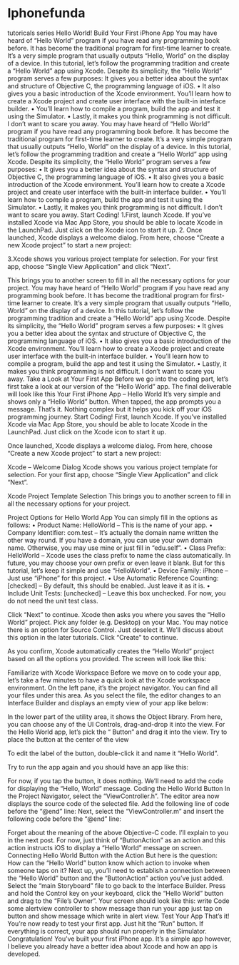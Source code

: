 # Iphonefunda
tutoricals series
Hello World! Build Your First iPhone App
You may have heard of “Hello World” program if you have read any programming book before. It has become the traditional program for first-time learner to create. It’s a very simple program that usually outputs “Hello, World” on the display of a device. In this tutorial, let’s follow the programming tradition and create a “Hello World” app using Xcode. Despite its simplicity, the “Hello World” program serves a few purposes:
It gives you a better idea about the syntax and structure of Objective C, the programming language of iOS.
	•	It also gives you a basic introduction of the Xcode environment. You’ll learn how to create a Xcode project and create user interface with the built-in interface builder.
	•	You’ll learn how to compile a program, build the app and test it using the Simulator.
	•	Lastly, it makes you think programming is not difficult. I don’t want to scare you away. 
You may have heard of “Hello World” program if you have read any programming book before. It has become the traditional program for first-time learner to create. It’s a very simple program that usually outputs “Hello, World” on the display of a device. In this tutorial, let’s follow the programming tradition and create a “Hello World” app using Xcode. Despite its simplicity, the “Hello World” program serves a few purposes:
	•	It gives you a better idea about the syntax and structure of Objective C, the programming language of iOS.
	•	It also gives you a basic introduction of the Xcode environment. You’ll learn how to create a Xcode project and create user interface with the built-in interface builder.
	•	You’ll learn how to compile a program, build the app and test it using the Simulator.
	•	Lastly, it makes you think programming is not difficult. I don’t want to scare you away. 
Start Coding!
1.First, launch Xcode. If you’ve installed Xcode via Mac App Store, you should be able to locate Xcode in the LaunchPad. Just click on the Xcode icon to start it up.
2. Once launched, Xcode displays a welcome dialog. From here, choose “Create a new Xcode project” to start a new project:

3.Xcode shows you various project template for selection. For your first app, choose “Single View Application” and click “Next”.

This brings you to another screen to fill in all the necessary options for your project.
You may have heard of “Hello World” program if you have read any programming book before. It has become the traditional program for first-time learner to create. It’s a very simple program that usually outputs “Hello, World” on the display of a device. In this tutorial, let’s follow the programming tradition and create a “Hello World” app using Xcode. Despite its simplicity, the “Hello World” program serves a few purposes:
	•	It gives you a better idea about the syntax and structure of Objective C, the programming language of iOS.
	•	It also gives you a basic introduction of the Xcode environment. You’ll learn how to create a Xcode project and create user interface with the built-in interface builder.
	•	You’ll learn how to compile a program, build the app and test it using the Simulator.
	•	Lastly, it makes you think programming is not difficult. I don’t want to scare you away. 
Take a Look at Your First App
Before we go into the coding part, let’s first take a look at our version of the “Hello World” app. The final deliverable will look like this
Your First iPhone App – Hello World
It’s very simple and shows only a “Hello World” button. When tapped, the app prompts you a message. That’s it. Nothing complex but it helps you kick off your iOS programming journey.
Start Coding!
First, launch Xcode. If you’ve installed Xcode via Mac App Store, you should be able to locate Xcode in the LaunchPad. Just click on the Xcode icon to start it up.

Once launched, Xcode displays a welcome dialog. From here, choose “Create a new Xcode project” to start a new project:

Xcode – Welcome Dialog
Xcode shows you various project template for selection. For your first app, choose “Single View Application” and click “Next”.

Xcode Project Template Selection
This brings you to another screen to fill in all the necessary options for your project.

Project Options for Hello World App
You can simply fill in the options as follows:
	•	Product Name: HelloWorld – This is the name of your app.
	•	Company Identifier: com.test – It’s actually the domain name written the other way round. If you have a domain, you can use your own domain name. Otherwise, you may use mine or just fill in “edu.self”.
	•	Class Prefix: HelloWorld – Xcode uses the class prefix to name the class automatically. In future, you may choose your own prefix or even leave it blank. But for this tutorial, let’s keep it simple and use “HelloWorld”.
	•	Device Family: iPhone – Just use “iPhone” for this project.
	•	Use Automatic Reference Counting: [checked] – By default, this should be enabled. Just leave it as it is.
	•	Include Unit Tests: [unchecked] – Leave this box unchecked. For now, you do not need the unit test class.

Click “Next” to continue. Xcode then asks you where you saves the “Hello World” project. Pick any folder (e.g. Desktop) on your Mac. You may notice there is an option for Source Control. Just deselect it. We’ll discuss about this option in the later tutorials. Click “Create” to continue.

As you confirm, Xcode automatically creates the “Hello World” project based on all the options you provided. The screen will look like this:


Familiarize with Xcode Workspace
Before we move on to code your app, let’s take a few minutes to have a quick look at the Xcode workspace environment. On the left pane, it’s the project navigator. You can find all your files under this area.
As you select the file, the editor changes to an Interface Builder and displays an empty view of your app like below:

In the lower part of the utility area, it shows the Object library. From here, you can choose any of the UI Controls, drag-and-drop it into the view. For the Hello World app, let’s pick the “ Button” and drag it into the view. Try to place the button at the center of the view

To edit the label of the button, double-click it and name it “Hello World”.


Try to run the app again and you should have an app like this:

For now, if you tap the button, it does nothing. We’ll need to add the code for displaying the “Hello, World” message.
Coding the Hello World Button
In the Project Navigator, select the “ViewController.h”. The editor area now displays the source code of the selected file. Add the following line of code before the “@end” line:
Next, select the “ViewController.m” and insert the following code before the “@end” line:

Forget about the meaning of the above Objective-C code. I’ll explain to you in the next post. For now, just think of “ButtonAction” as an action and this action instructs iOS to display a “Hello World” message on screen.
Connecting Hello World Button with the Action
But here is the question:
How can the “Hello World” button know which action to invoke when someone taps on it?
Next up, you’ll need to establish a connection between the “Hello World” button and the “ButtonAction” action you’ve just added. Select the “main Storyboard” file to go back to the Interface Builder. Press and hold the Control key on your keyboard, click the “Hello World” button and drag to the “File’s Owner”. Your screen should look like this:
write Code some  alertview controller to show message than run your app just tap on button and show message which write in alert view.
Test Your App
That’s it! You’re now ready to test your first app. Just hit the “Run” button. If everything is correct, your app should run properly in the Simulator.
Congratulation! You’ve built your first iPhone app. It’s a simple app however, I believe you already have a better idea about Xcode and how an app is developed.
